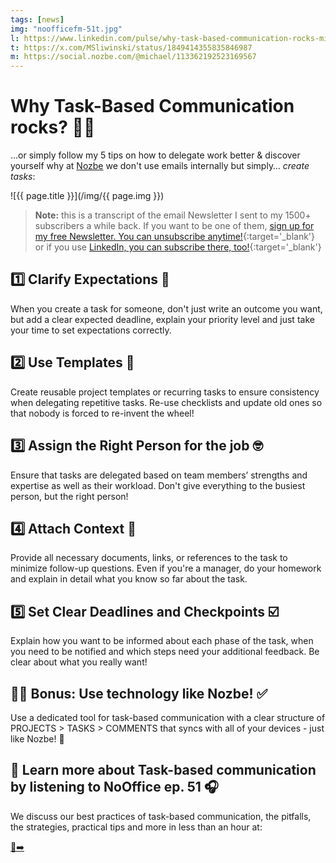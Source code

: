 ```yaml
---
tags: [news]
img: "noofficefm-51t.jpg"
l: https://www.linkedin.com/pulse/why-task-based-communication-rocks-michael-sliwinski-d8axf
t: https://x.com/MSliwinski/status/1849414355835846987
m: https://social.nozbe.com/@michael/113362192523169567
---
```


# Why Task-Based Communication rocks? 🎸✅

…or simply follow my 5 tips on how to delegate work better & discover yourself why at [Nozbe][n] we don't use emails internally but simply… *create tasks*:
<!--More-->

![{{ page.title }}](/img/{{ page.img }})

> **Note:** this is a transcript of the email Newsletter I sent to my 1500+ subscribers a while back. If you want to be one of them, [sign up for my free Newsletter. You can unsubscribe anytime!](https://michael.gratis/n){:target='_blank'} or if you use [LinkedIn, you can subscribe there, too!](https://michael.gratis/inn){:target='_blank'}
## 1️⃣ Clarify Expectations 🎯

When you create a task for someone, don't just write an outcome you want, but add a clear expected deadline, explain your priority level and just take your time to set expectations correctly.

## 2️⃣ Use Templates 📝

Create reusable project templates or recurring tasks to ensure consistency when delegating repetitive tasks. Re-use checklists and update old ones so that nobody is forced to re-invent the wheel!

## 3️⃣ Assign the Right Person for the job 🤓

Ensure that tasks are delegated based on team members’ strengths and expertise as well as their workload. Don't give everything to the busiest person, but the right person!

## 4️⃣ Attach Context 🔧

Provide all necessary documents, links, or references to the task to minimize follow-up questions. Even if you're a manager, do your homework and explain in detail what you know so far about the task.

## 5️⃣ Set Clear Deadlines and Checkpoints ☑️

Explain how you want to be informed about each phase of the task, when you need to be notified and which steps need your additional feedback. Be clear about what you really want!

## 👩‍💻 Bonus: Use technology like Nozbe! ✅

Use a dedicated tool for task-based communication with a clear structure of PROJECTS > TASKS > COMMENTS that syncs with all of your devices - just like Nozbe! 💜

## 🚀 Learn more about Task-based communication by listening to NoOffice ep. 51 🎧

We discuss our best practices of task-based communication, the pitfalls, the strategies, practical tips and more in less than an hour at:

[🔗➡️](NoOffice.fm/51)

[n]: https://michael.gratis/nozbe
[np]: https://michael.gratis/nozbepersonal